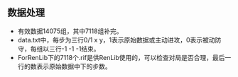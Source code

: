 ## 数据处理
- 有效数据14075组，其中7118组补完。
- data.txt中，每步为三行0/1 x y，1表示原始数据或主动进攻，0表示被动防守，每组以三行-1 -1 -1结束。
- ForRenLib下的7118个.rif是供RenLib使用的，可以检查对局是否合理，最后一行的数表示原始数据中下的步数。